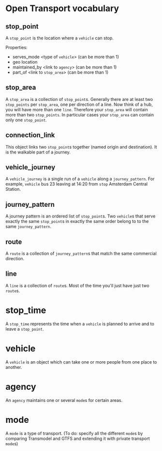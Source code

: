 # Open Transport vocabulary

## stop_point

A `stop_point` is the location where a `vehicle` can stop. 

Properties:
 * serves_mode <type of `vehicle`> (can be more than 1)
 * geo location
 * maintained_by <link to `agency`> (can be more than 1)
 * part_of <link to `stop_area`> (can be more than 1)

## stop_area

A `stop_area` is a collection of `stop_point`s. Generally there are at least two `stop_points` per `stop_area`, one per direction of a line. Now think of a hub, you will have more than one `line`. Therefore your `stop_area` will contain more than two `stop_points`. In particular cases your `stop_area` can contain only one `stop_point`.

## connection_link

This object links two `stop_point`s together (named origin and destination). It is the walkable part of a journey.

## vehicle_journey

A `vehicle_journey` is a single run of a `vehicle` along a `journey_pattern`.
For example, `vehicle` bus 23 leaving at 14:20 from `stop` Amsterdam Central
Station.

## journey_pattern

A journey pattern is an ordered list of `stop_point`s. Two `vehicle`s that serve exactly the
same `stop_point`s in exactly the same order belong to to the same `journey_pattern`.

## route

A `route` is a collection of `journey_pattern`s that match the same commercial direction.

## line

A `line` is a collection of `route`s. Most of the time you'll just have just two `route`s.

# stop_time

A `stop_time` represents the time when a `vehicle` is planned to arrive and to leave a `stop_point`.

# vehicle

A `vehicle` is an object which can take one or more people from one place to another.

# agency

An `agency` maintains one or several `mode`s for certain areas.

# mode

A `mode` is a type of transport. (To do: specify all the different `mode`s by comparing Transmodel and GTFS and extending it with private transport `mode`s)
